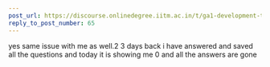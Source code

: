 ```yaml
---
post_url: https://discourse.onlinedegree.iitm.ac.in/t/ga1-development-tools-discussion-thread-tds-jan-2025/161083/66
reply_to_post_number: 65
---
```

yes same issue with me as well.2 3 days back i have answered and saved all the questions and today it is showing me 0 and all the answers are gone